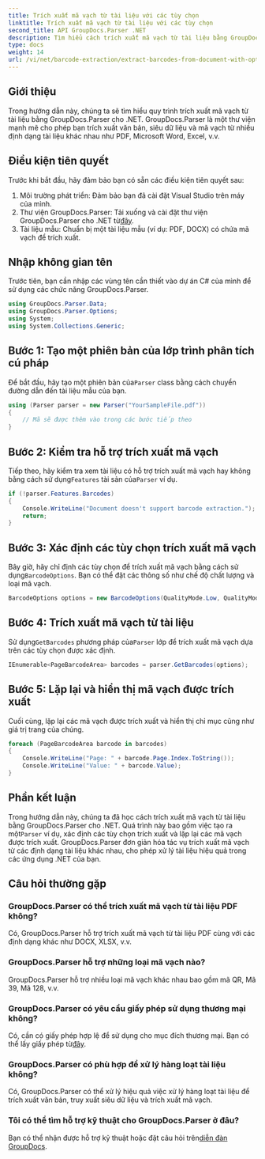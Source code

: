 ```yaml
---
title: Trích xuất mã vạch từ tài liệu với các tùy chọn
linktitle: Trích xuất mã vạch từ tài liệu với các tùy chọn
second_title: API GroupDocs.Parser .NET
description: Tìm hiểu cách trích xuất mã vạch từ tài liệu bằng GroupDocs.Parser cho .NET. Hướng dẫn toàn diện với các ví dụ về mã và câu hỏi thường gặp.
type: docs
weight: 14
url: /vi/net/barcode-extraction/extract-barcodes-from-document-with-options/
---
```

## Giới thiệu
Trong hướng dẫn này, chúng ta sẽ tìm hiểu quy trình trích xuất mã vạch từ tài liệu bằng GroupDocs.Parser cho .NET. GroupDocs.Parser là một thư viện mạnh mẽ cho phép bạn trích xuất văn bản, siêu dữ liệu và mã vạch từ nhiều định dạng tài liệu khác nhau như PDF, Microsoft Word, Excel, v.v.
## Điều kiện tiên quyết
Trước khi bắt đầu, hãy đảm bảo bạn có sẵn các điều kiện tiên quyết sau:
1. Môi trường phát triển: Đảm bảo bạn đã cài đặt Visual Studio trên máy của mình.
2.  Thư viện GroupDocs.Parser: Tải xuống và cài đặt thư viện GroupDocs.Parser cho .NET từ[đây](https://releases.groupdocs.com/parser/net/).
3. Tài liệu mẫu: Chuẩn bị một tài liệu mẫu (ví dụ: PDF, DOCX) có chứa mã vạch để trích xuất.

## Nhập không gian tên
Trước tiên, bạn cần nhập các vùng tên cần thiết vào dự án C# của mình để sử dụng các chức năng GroupDocs.Parser.
```csharp
using GroupDocs.Parser.Data;
using GroupDocs.Parser.Options;
using System;
using System.Collections.Generic;
```
## Bước 1: Tạo một phiên bản của lớp trình phân tích cú pháp
 Để bắt đầu, hãy tạo một phiên bản của`Parser` class bằng cách chuyển đường dẫn đến tài liệu mẫu của bạn.
```csharp
using (Parser parser = new Parser("YourSampleFile.pdf"))
{
    // Mã sẽ được thêm vào trong các bước tiếp theo
}
```
## Bước 2: Kiểm tra hỗ trợ trích xuất mã vạch
 Tiếp theo, hãy kiểm tra xem tài liệu có hỗ trợ trích xuất mã vạch hay không bằng cách sử dụng`Features` tài sản của`Parser` ví dụ.
```csharp
if (!parser.Features.Barcodes)
{
    Console.WriteLine("Document doesn't support barcode extraction.");
    return;
}
```
## Bước 3: Xác định các tùy chọn trích xuất mã vạch
 Bây giờ, hãy chỉ định các tùy chọn để trích xuất mã vạch bằng cách sử dụng`BarcodeOptions`. Bạn có thể đặt các thông số như chế độ chất lượng và loại mã vạch.
```csharp
BarcodeOptions options = new BarcodeOptions(QualityMode.Low, QualityMode.Low, "QR");
```
## Bước 4: Trích xuất mã vạch từ tài liệu
 Sử dụng`GetBarcodes` phương pháp của`Parser` lớp để trích xuất mã vạch dựa trên các tùy chọn được xác định.
```csharp
IEnumerable<PageBarcodeArea> barcodes = parser.GetBarcodes(options);
```
## Bước 5: Lặp lại và hiển thị mã vạch được trích xuất
Cuối cùng, lặp lại các mã vạch được trích xuất và hiển thị chỉ mục cũng như giá trị trang của chúng.
```csharp
foreach (PageBarcodeArea barcode in barcodes)
{
    Console.WriteLine("Page: " + barcode.Page.Index.ToString());
    Console.WriteLine("Value: " + barcode.Value);
}
```

## Phần kết luận
 Trong hướng dẫn này, chúng ta đã học cách trích xuất mã vạch từ tài liệu bằng GroupDocs.Parser cho .NET. Quá trình này bao gồm việc tạo ra một`Parser` ví dụ, xác định các tùy chọn trích xuất và lặp lại các mã vạch được trích xuất. GroupDocs.Parser đơn giản hóa tác vụ trích xuất mã vạch từ các định dạng tài liệu khác nhau, cho phép xử lý tài liệu hiệu quả trong các ứng dụng .NET của bạn.

## Câu hỏi thường gặp
### GroupDocs.Parser có thể trích xuất mã vạch từ tài liệu PDF không?
Có, GroupDocs.Parser hỗ trợ trích xuất mã vạch từ tài liệu PDF cùng với các định dạng khác như DOCX, XLSX, v.v.
### GroupDocs.Parser hỗ trợ những loại mã vạch nào?
GroupDocs.Parser hỗ trợ nhiều loại mã vạch khác nhau bao gồm mã QR, Mã 39, Mã 128, v.v.
### GroupDocs.Parser có yêu cầu giấy phép sử dụng thương mại không?
 Có, cần có giấy phép hợp lệ để sử dụng cho mục đích thương mại. Bạn có thể lấy giấy phép từ[đây](https://purchase.groupdocs.com/buy).
### GroupDocs.Parser có phù hợp để xử lý hàng loạt tài liệu không?
Có, GroupDocs.Parser có thể xử lý hiệu quả việc xử lý hàng loạt tài liệu để trích xuất văn bản, truy xuất siêu dữ liệu và trích xuất mã vạch.
### Tôi có thể tìm hỗ trợ kỹ thuật cho GroupDocs.Parser ở đâu?
 Bạn có thể nhận được hỗ trợ kỹ thuật hoặc đặt câu hỏi trên[diễn đàn GroupDocs](https://forum.groupdocs.com/c/parser/17).